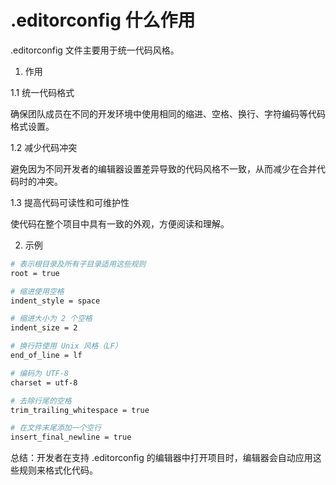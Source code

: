 # .editorconfig 什么作用

.editorconfig 文件主要用于统一代码风格。

1. 作用

1.1 统一代码格式

确保团队成员在不同的开发环境中使用相同的缩进、空格、换行、字符编码等代码格式设置。

1.2 减少代码冲突

避免因为不同开发者的编辑器设置差异导致的代码风格不一致，从而减少在合并代码时的冲突。

1.3 提高代码可读性和可维护性

使代码在整个项目中具有一致的外观，方便阅读和理解。

2. 示例

```bash
# 表示根目录及所有子目录适用这些规则
root = true

# 缩进使用空格
indent_style = space

# 缩进大小为 2 个空格
indent_size = 2

# 换行符使用 Unix 风格（LF）
end_of_line = lf

# 编码为 UTF-8
charset = utf-8

# 去除行尾的空格
trim_trailing_whitespace = true

# 在文件末尾添加一个空行
insert_final_newline = true
```

总结：开发者在支持 .editorconfig 的编辑器中打开项目时，编辑器会自动应用这些规则来格式化代码。
